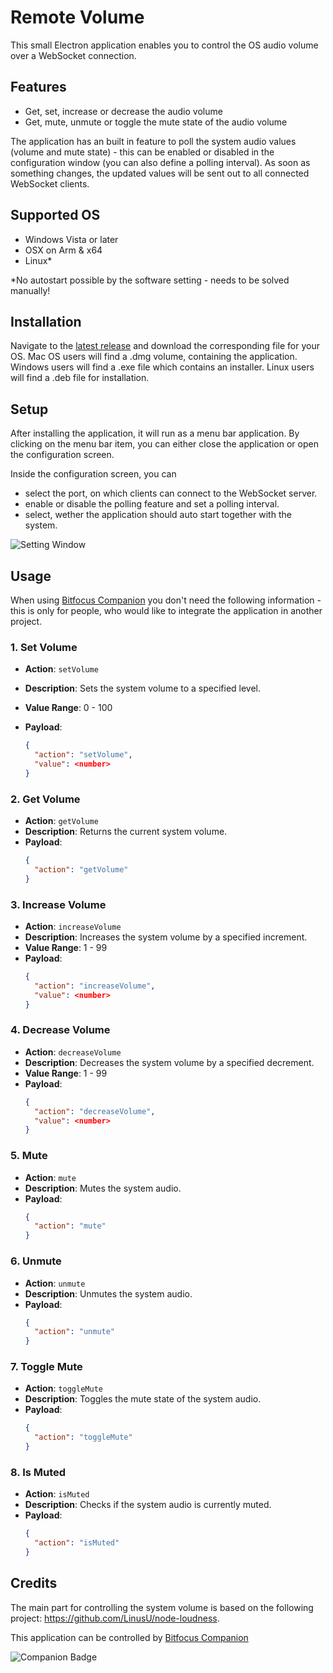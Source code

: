 # Remote Volume

This small Electron application enables you to control the OS audio volume over a WebSocket connection.

## Features

- Get, set, increase or decrease the audio volume
- Get, mute, unmute or toggle the mute state of the audio volume

The application has an built in feature to poll the system audio values (volume and mute state) - this can be enabled or disabled in the configuration window (you can also define a polling interval).
As soon as something changes, the updated values will be sent out to all connected WebSocket clients.

## Supported OS

- Windows Vista or later
- OSX on Arm & x64
- Linux\*

\*No autostart possible by the software setting - needs to be solved manually!

## Installation

Navigate to the [latest release](https://github.com/leonreucher/remote-volume/releases/latest) and download the corresponding file for your OS. Mac OS users will find a .dmg volume, containing the application. Windows users will find a .exe file which contains an installer.
Linux users will find a .deb file for installation.

## Setup

After installing the application, it will run as a menu bar application. By clicking on the menu bar item, you can either close the application or open the configuration screen.

Inside the configuration screen, you can

- select the port, on which clients can connect to the WebSocket server.
- enable or disable the polling feature and set a polling interval.
- select, wether the application should auto start together with the system.

![Setting Window](/docs/images/setting_window.png)

## Usage

When using [Bitfocus Companion](https://bitfocus.io/companion) you don't need the following information - this is only for people, who would like to integrate the application in another project.

### 1. Set Volume

- **Action**: `setVolume`
- **Description**: Sets the system volume to a specified level.
- **Value Range**: 0 - 100
- **Payload**:

  ```json
  {
    "action": "setVolume",
    "value": <number>
  }
  ```

### 2. Get Volume

- **Action**: `getVolume`
- **Description**: Returns the current system volume.
- **Payload**:
  ```json
  {
  	"action": "getVolume"
  }
  ```

### 3. Increase Volume

- **Action**: `increaseVolume`
- **Description**: Increases the system volume by a specified increment.
- **Value Range**: 1 - 99
- **Payload**:
  ```json
  {
  	"action": "increaseVolume",
    "value": <number>
  }
  ```

### 4. Decrease Volume

- **Action**: `decreaseVolume`
- **Description**: Decreases the system volume by a specified decrement.
- **Value Range**: 1 - 99
- **Payload**:
  ```json
  {
  	"action": "decreaseVolume",
    "value": <number>
  }
  ```

### 5. Mute

- **Action**: `mute`
- **Description**: Mutes the system audio.
- **Payload**:
  ```json
  {
  	"action": "mute"
  }
  ```

### 6. Unmute

- **Action**: `unmute`
- **Description**: Unmutes the system audio.
- **Payload**:
  ```json
  {
  	"action": "unmute"
  }
  ```

### 7. Toggle Mute

- **Action**: `toggleMute`
- **Description**: Toggles the mute state of the system audio.
- **Payload**:
  ```json
  {
  	"action": "toggleMute"
  }
  ```

### 8. Is Muted

- **Action**: `isMuted`
- **Description**: Checks if the system audio is currently muted.
- **Payload**:
  ```json
  {
  	"action": "isMuted"
  }
  ```

## Credits

The main part for controlling the system volume is based on the following project:
https://github.com/LinusU/node-loudness.

This application can be controlled by [Bitfocus Companion](https://bitfocus.io/companion)

![Companion Badge](./docs/images/companion_badge.png)
